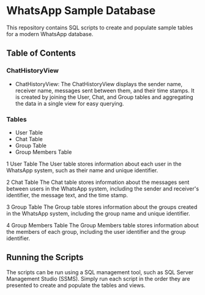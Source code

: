 # WhatsApp Sample Database
This repository contains SQL scripts to create and populate sample tables for a modern WhatsApp database.

## Table of Contents

### ChatHistoryView
- ChatHistoryView: The ChatHistoryView displays the sender name, receiver name, messages sent between them, and their time stamps.
It is created by joining the User, Chat, and Group tables and aggregating the data in a single view for easy querying.

### Tables
- User Table
- Chat Table
- Group Table
- Group Members Table

1 User Table
The User table stores information about each user in the WhatsApp system, such as their name and unique identifier.

2 Chat Table
The Chat table stores information about the messages sent between users in the WhatsApp system, including the sender and receiver's identifier, the message text, and the time stamp.

3 Group Table
The Group table stores information about the groups created in the WhatsApp system, including the group name and unique identifier.

4 Group Members Table
The Group Members table stores information about the members of each group, including the user identifier and the group identifier.

## Running the Scripts
The scripts can be run using a SQL management tool, such as SQL Server Management Studio (SSMS).
Simply run each script in the order they are presented to create and populate the tables and views.
